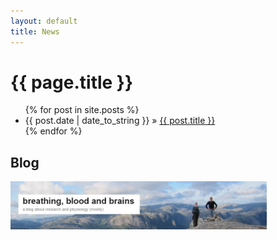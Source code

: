 ```yaml
---
layout: default
title: News
---
```



<h1>{{ page.title }}</h1>

<ul class="posts">
{% for post in site.posts %}
<li><span>{{ post.date | date_to_string }}</span> » <a href="{{ post.url }}" title="{{ post.title }}">{{ post.title }}</a></li>
{% endfor %}
</ul>

## Blog
<a href="https://mariherigstad.wordpress.com"><img src="/assets/blog_banner.jpg" alt="Blog" align="middle" style="width: 410px;"/> </a>

